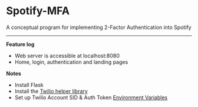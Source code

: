 # Spotify-MFA
A conceptual program for implementing 2-Factor Authentication into Spotify

***

**Feature log**

+ Web server is accessible at localhost:8080
+ Home, login, authentication and landing pages

**Notes**

+ Install Flask
+ Install the [Twilio helper library](https://www.twilio.com/docs/python/install)
+ Set up Twilio Account SID & Auth Token [Environment Variables](https://www.twilio.com/blog/2017/01/how-to-set-environment-variables.html)

